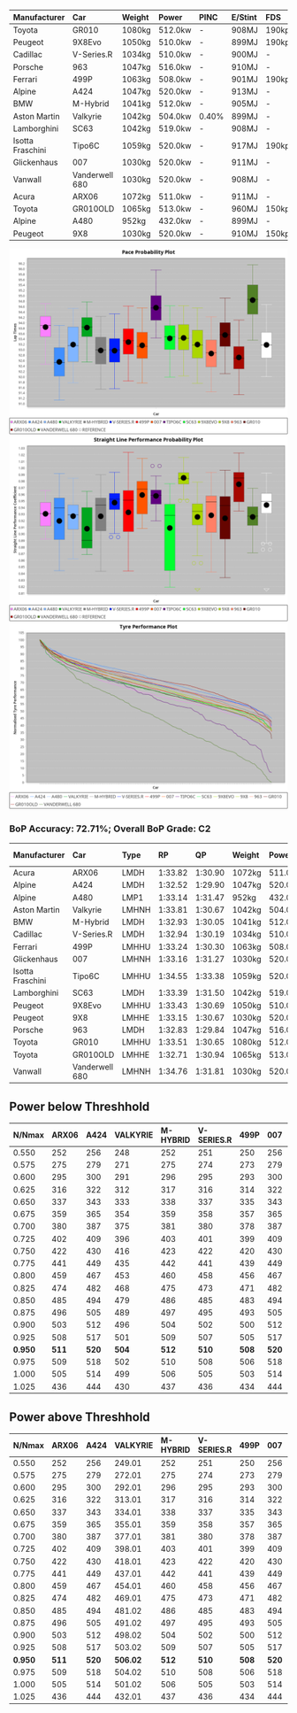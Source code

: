 | Manufacturer     | Car            | Weight | Power   | PINC    | E/Stint | FDS     |
|:-|:-|:-|:-|:-|:-|:-|
| Toyota           | GR010          | 1080kg | 512.0kw |    -    | 908MJ   | 190kph  |
| Peugeot          | 9X8Evo         | 1050kg | 510.0kw |    -    | 899MJ   | 190kph  |
| Cadillac         | V-Series.R     | 1034kg | 510.0kw |    -    | 900MJ   |    -    |
| Porsche          | 963            | 1047kg | 516.0kw |    -    | 910MJ   |    -    |
| Ferrari          | 499P           | 1063kg | 508.0kw |    -    | 901MJ   | 190kph  |
| Alpine           | A424           | 1047kg | 520.0kw |    -    | 913MJ   |    -    |
| BMW              | M-Hybrid       | 1041kg | 512.0kw |    -    | 905MJ   |    -    |
| Aston Martin     | Valkyrie       | 1042kg | 504.0kw | 0.40%   | 899MJ   |    -    |
| Lamborghini      | SC63           | 1042kg | 519.0kw |    -    | 908MJ   |    -    |
| Isotta Fraschini | Tipo6C         | 1059kg | 520.0kw |    -    | 917MJ   | 190kph  |
| Glickenhaus      | 007            | 1030kg | 520.0kw |    -    | 911MJ   |    -    |
| Vanwall          | Vanderwell 680 | 1030kg | 520.0kw |    -    | 908MJ   |    -    |
| Acura            | ARX06          | 1072kg | 511.0kw |    -    | 911MJ   |    -    |
| Toyota           | GR010OLD       | 1065kg | 513.0kw |    -    | 960MJ   | 150kph  |
| Alpine           | A480           | 952kg  | 432.0kw |    -    | 899MJ   |    -    |
| Peugeot          | 9X8            | 1030kg | 520.0kw |    -    | 910MJ   | 150kph  |

![PACECHART](./IMG/CUSTOM.png)
![STRAIGHTLINEPERFORMANCECHART](./IMG/CUSTOM_sp.png)
![TYREPERFORMANCECHART](./IMG/CUSTOM_tw.png)

### BoP Accuracy: 72.71%; Overall BoP Grade: C2
| Manufacturer     | Car            | Type  | RP      | QP      | Weight | Power¹  | Threshhold | PINC    | Power²   | E/Stint | AVG Vmax  | FDS     | RDLC | L/Stint | BOP-Grade | Model Accuracy | Model Points | Match% | SimDiff |
|:-|:-|:-|:-|:-|:-|:-|:-|:-|:-|:-|:-|:-|:-|:-|:-|:-|:-|:-|:-|
| Acura            | ARX06          | LMDH  | 1:33.82 | 1:30.90 | 1072kg | 511.0kw | 210.0kph   |    -    | 511.00kw |  911MJ  | 295.05kph |    -    | 1.00 | 40      | +D1       | 100.00%        | 996          | 69.69% | #       |
| Alpine           | A424           | LMDH  | 1:32.52 | 1:29.90 | 1047kg | 520.0kw | 210.0kph   |    -    | 520.00kw |  913MJ  | 295.51kph |    -    | 1.03 | 40      | -E2       | 96.10%         | 2390         | 53.40% | #       |
| Alpine           | A480           | LMP1  | 1:33.14 | 1:31.47 |  952kg | 432.0kw | 210.0kph   |    -    | 432.00kw |  899MJ  | 293.64kph |    -    | 0.98 | 37      | -A2       | 95.62%         | 1701         | 91.15% | -0.28   |
| Aston Martin     | Valkyrie       | LMHNH | 1:33.81 | 1:30.67 | 1042kg | 504.0kw | 250.0kph   | 0.40%   | 506.00kw |  899MJ  | 292.37kph |    -    | 1.04 | 40      | +E1       | 100.00%        | 466          | 58.60% | #       |
| BMW              | M-Hybrid       | LMDH  | 1:32.93 | 1:30.05 | 1041kg | 512.0kw | 210.0kph   |    -    | 512.00kw |  905MJ  | 296.12kph |    -    | 1.04 | 40      | -C2       | 100.00%        | 3339         | 74.17% | #       |
| Cadillac         | V-Series.R     | LMDH  | 1:32.94 | 1:30.19 | 1034kg | 510.0kw | 210.0kph   |    -    | 510.00kw |  900MJ  | 298.13kph |    -    | 1.04 | 40      | -C1       | 99.56%         | 5841         | 77.42% | #       |
| Ferrari          | 499P           | LMHHU | 1:33.24 | 1:30.30 | 1063kg | 508.0kw | 210.0kph   |    -    | 508.00kw |  901MJ  | 295.53kph | 190kph  | 1.04 | 40      | -A2       | 99.57%         | 7417         | 94.69% | #       |
| Glickenhaus      | 007            | LMHNH | 1:33.16 | 1:31.27 | 1030kg | 520.0kw | 210.0kph   |    -    | 520.00kw |  911MJ  | 302.67kph |    -    | 0.97 | 40      | -A2       | 93.90%         | 2170         | 93.13% | +2.22   |
| Isotta Fraschini | Tipo6C         | LMHHU | 1:34.55 | 1:33.38 | 1059kg | 520.0kw | 210.0kph   |    -    | 520.00kw |  917MJ  | 297.77kph | 190kph  | 1.05 | 40      | +Ω1       | 100.00%        | 132          | 13.84% | #       |
| Lamborghini      | SC63           | LMDH  | 1:33.39 | 1:31.50 | 1042kg | 519.0kw | 210.0kph   |    -    | 519.00kw |  908MJ  | 293.94kph |    -    | 1.06 | 40      | ~A1       | 100.00%        | 784          | 99.21% | #       |
| Peugeot          | 9X8Evo         | LMHHU | 1:33.43 | 1:30.69 | 1050kg | 510.0kw | 210.0kph   |    -    | 510.00kw |  899MJ  | 304.03kph | 190kph  | 1.01 | 40      | +B1       | 100.00%        | 1891         | 88.03% | #       |
| Peugeot          | 9X8            | LMHHE | 1:33.15 | 1:30.67 | 1030kg | 520.0kw | 210.0kph   |    -    | 520.00kw |  910MJ  | 295.89kph | 150kph  | 1.05 | 40      | -B1       | 99.96%         | 4579         | 89.86% | +0.66   |
| Porsche          | 963            | LMDH  | 1:32.83 | 1:29.84 | 1047kg | 516.0kw | 210.0kph   |    -    | 516.00kw |  910MJ  | 296.47kph |    -    | 1.03 | 40      | -C2       | 98.39%         | 16118        | 71.19% | #       |
| Toyota           | GR010          | LMHHU | 1:33.51 | 1:30.65 | 1080kg | 512.0kw | 210.0kph   |    -    | 512.00kw |  908MJ  | 293.68kph | 190kph  | 1.02 | 40      | +A2       | 99.90%         | 5196         | 93.37% | #       |
| Toyota           | GR010OLD       | LMHHE | 1:32.71 | 1:30.94 | 1065kg | 513.0kw | 210.0kph   |    -    | 513.00kw |  960MJ  | 302.64kph | 150kph  | 1.03 | 40      | -D2       | 97.31%         | 905          | 64.45% | +0.09   |
| Vanwall          | Vanderwell 680 | LMHNH | 1:34.76 | 1:31.81 | 1030kg | 520.0kw | 210.0kph   |    -    | 520.00kw |  908MJ  | 297.37kph |    -    | 1.02 | 40      | +Ω1       | 98.91%         | 543          | 31.09% | +1.32   |

## Power below Threshhold
| N/Nmax    | ARX06   | A424    | VALKYRIE | M-HYBRID | V-SERIES.R | 499P    | 007     | TIPO6C  | SC63    | 9X8EVO  | 9X8     | 963     | GR010   | GR010OLD | VANDERWELL 680 | ​     | RPM      | A480       |
|:-|:-|:-|:-|:-|:-|:-|:-|:-|:-|:-|:-|:-|:-|:-|:-|:-|:-|:-|
|  0.550    |  252    |  256    |  248     |  252     |  251       |  250    |  256    |  256    |  256    |  251    |  256    |  254    |  252    |  253     |  256           |  ​    |   --     |   -        |
|  0.575    |  275    |  279    |  271     |  275     |  274       |  273    |  279    |  279    |  279    |  274    |  279    |  277    |  275    |  276     |  279           |  ​    |   --     |   -        |
|  0.600    |  295    |  300    |  291     |  296     |  295       |  293    |  300    |  300    |  299    |  295    |  300    |  298    |  296    |  296     |  300           |  ​    |   --     |   -        |
|  0.625    |  316    |  322    |  312     |  317     |  316       |  314    |  322    |  322    |  321    |  316    |  322    |  319    |  317    |  317     |  322           |  ​    |   --     |   -        |
|  0.650    |  337    |  343    |  333     |  338     |  337       |  335    |  343    |  343    |  342    |  337    |  343    |  340    |  338    |  338     |  343           |  ​    |   --     |   -        |
|  0.675    |  359    |  365    |  354     |  359     |  358       |  357    |  365    |  365    |  364    |  358    |  365    |  362    |  359    |  360     |  365           |  ​    |   --     |   -        |
|  0.700    |  380    |  387    |  375     |  381     |  380       |  378    |  387    |  387    |  386    |  380    |  387    |  384    |  381    |  382     |  387           |  ​    |   --     |   -        |
|  0.725    |  402    |  409    |  396     |  403     |  401       |  399    |  409    |  409    |  408    |  401    |  409    |  406    |  403    |  403     |  409           |  ​    |   --     |   -        |
|  0.750    |  422    |  430    |  416     |  423     |  422       |  420    |  430    |  430    |  429    |  422    |  430    |  427    |  423    |  424     |  430           |  ​    |   --     |   -        |
|  0.775    |  441    |  449    |  435     |  442     |  441       |  439    |  449    |  449    |  448    |  441    |  449    |  446    |  442    |  443     |  449           |  ​    |  5000    |  -3386005  |
|  0.800    |  459    |  467    |  453     |  460     |  458       |  456    |  467    |  467    |  466    |  458    |  467    |  463    |  460    |  461     |  467           |  ​    |  5500    |  -3687783  |
|  0.825    |  474    |  482    |  468     |  475     |  473       |  471    |  482    |  482    |  481    |  473    |  482    |  478    |  475    |  476     |  482           |  ​    |  5999    |  -4004324  |
|  0.850    |  485    |  494    |  479     |  486     |  485       |  483    |  494    |  494    |  493    |  485    |  494    |  490    |  486    |  487     |  494           |  ​    |  6499    |  -4335628  |
|  0.875    |  496    |  505    |  489     |  497     |  495       |  493    |  505    |  505    |  504    |  495    |  505    |  501    |  497    |  498     |  505           |  ​    |  7000    |  -4681695  |
|  0.900    |  503    |  512    |  496     |  504     |  502       |  500    |  512    |  512    |  511    |  502    |  512    |  508    |  504    |  505     |  512           |  ​    |  7500    |  -5042525  |
|  0.925    |  508    |  517    |  501     |  509     |  507       |  505    |  517    |  517    |  516    |  507    |  517    |  513    |  509    |  510     |  517           |  ​    |  8000    |  429       |
| **0.950** | **511** | **520** | **504**  | **512**  | **510**    | **508** | **520** | **520** | **519** | **510** | **520** | **516** | **512** | **513**  | **520**        | **​** | **8499** | **432**    |
|  0.975    |  509    |  518    |  502     |  510     |  508       |  506    |  518    |  518    |  517    |  508    |  518    |  514    |  510    |  511     |  518           |  ​    |  9000    |  216       |
|  1.000    |  505    |  514    |  499     |  506     |  505       |  503    |  514    |  514    |  513    |  505    |  514    |  510    |  506    |  507     |  514           |  ​    |   --     |   -        |
|  1.025    |  436    |  444    |  430     |  437     |  436       |  434    |  444    |  444    |  443    |  436    |  444    |  441    |  437    |  438     |  444           |  ​    |   --     |   -        |

## Power above Threshhold
| N/Nmax    | ARX06   | A424    | VALKYRIE   | M-HYBRID | V-SERIES.R | 499P    | 007     | TIPO6C  | SC63    | 9X8EVO  | 9X8     | 963     | GR010   | GR010OLD | VANDERWELL 680 | ​     | RPM      | A480       |
|:-|:-|:-|:-|:-|:-|:-|:-|:-|:-|:-|:-|:-|:-|:-|:-|:-|:-|:-|
|  0.550    |  252    |  256    |  249.01    |  252     |  251       |  250    |  256    |  256    |  256    |  251    |  256    |  254    |  252    |  253     |  256           |  ​    |   --     |   -        |
|  0.575    |  275    |  279    |  272.01    |  275     |  274       |  273    |  279    |  279    |  279    |  274    |  279    |  277    |  275    |  276     |  279           |  ​    |   --     |   -        |
|  0.600    |  295    |  300    |  292.01    |  296     |  295       |  293    |  300    |  300    |  299    |  295    |  300    |  298    |  296    |  296     |  300           |  ​    |   --     |   -        |
|  0.625    |  316    |  322    |  313.01    |  317     |  316       |  314    |  322    |  322    |  321    |  316    |  322    |  319    |  317    |  317     |  322           |  ​    |   --     |   -        |
|  0.650    |  337    |  343    |  334.01    |  338     |  337       |  335    |  343    |  343    |  342    |  337    |  343    |  340    |  338    |  338     |  343           |  ​    |   --     |   -        |
|  0.675    |  359    |  365    |  355.01    |  359     |  358       |  357    |  365    |  365    |  364    |  358    |  365    |  362    |  359    |  360     |  365           |  ​    |   --     |   -        |
|  0.700    |  380    |  387    |  377.01    |  381     |  380       |  378    |  387    |  387    |  386    |  380    |  387    |  384    |  381    |  382     |  387           |  ​    |   --     |   -        |
|  0.725    |  402    |  409    |  398.01    |  403     |  401       |  399    |  409    |  409    |  408    |  401    |  409    |  406    |  403    |  403     |  409           |  ​    |   --     |   -        |
|  0.750    |  422    |  430    |  418.01    |  423     |  422       |  420    |  430    |  430    |  429    |  422    |  430    |  427    |  423    |  424     |  430           |  ​    |   --     |   -        |
|  0.775    |  441    |  449    |  437.01    |  442     |  441       |  439    |  449    |  449    |  448    |  441    |  449    |  446    |  442    |  443     |  449           |  ​    |  5000    |  -3386005  |
|  0.800    |  459    |  467    |  454.01    |  460     |  458       |  456    |  467    |  467    |  466    |  458    |  467    |  463    |  460    |  461     |  467           |  ​    |  5500    |  -3687783  |
|  0.825    |  474    |  482    |  469.01    |  475     |  473       |  471    |  482    |  482    |  481    |  473    |  482    |  478    |  475    |  476     |  482           |  ​    |  5999    |  -4004324  |
|  0.850    |  485    |  494    |  481.02    |  486     |  485       |  483    |  494    |  494    |  493    |  485    |  494    |  490    |  486    |  487     |  494           |  ​    |  6499    |  -4335628  |
|  0.875    |  496    |  505    |  491.02    |  497     |  495       |  493    |  505    |  505    |  504    |  495    |  505    |  501    |  497    |  498     |  505           |  ​    |  7000    |  -4681695  |
|  0.900    |  503    |  512    |  498.02    |  504     |  502       |  500    |  512    |  512    |  511    |  502    |  512    |  508    |  504    |  505     |  512           |  ​    |  7500    |  -5042525  |
|  0.925    |  508    |  517    |  503.02    |  509     |  507       |  505    |  517    |  517    |  516    |  507    |  517    |  513    |  509    |  510     |  517           |  ​    |  8000    |  429       |
| **0.950** | **511** | **520** | **506.02** | **512**  | **510**    | **508** | **520** | **520** | **519** | **510** | **520** | **516** | **512** | **513**  | **520**        | **​** | **8499** | **432**    |
|  0.975    |  509    |  518    |  504.02    |  510     |  508       |  506    |  518    |  518    |  517    |  508    |  518    |  514    |  510    |  511     |  518           |  ​    |  9000    |  216       |
|  1.000    |  505    |  514    |  501.02    |  506     |  505       |  503    |  514    |  514    |  513    |  505    |  514    |  510    |  506    |  507     |  514           |  ​    |   --     |   -        |
|  1.025    |  436    |  444    |  432.01    |  437     |  436       |  434    |  444    |  444    |  443    |  436    |  444    |  441    |  437    |  438     |  444           |  ​    |   --     |   -        |
